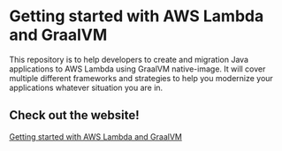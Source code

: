 # Getting started with AWS Lambda and GraalVM

This repository is to help developers to create and migration Java applications to AWS Lambda using GraalVM native-image. It will cover multiple different frameworks and strategies to help you modernize your applications whatever situation you are in.

## Check out the website!

[Getting started with AWS Lambda and GraalVM](https://msailes.github.io/aws-graalvm-getting-started/)

